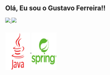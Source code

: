 ## Olá, Eu sou o Gustavo Ferreira!!

 <div>
  <a href="https://github.com/Gussstavof">
  <img height="180em" src="https://github-readme-stats.vercel.app/api?username=Gussstavof&show_icons=true&theme=yeblu&include_all_commits=true&count_private=true"/>
  <img height="180em" src="https://github-readme-stats.vercel.app/api/top-langs/?username=Gussstavof&layout=compact&langs_count=16&theme=yeblu"/>
</div>

 ##

 <img align="center"  height="120" width="80" src="https://github.com/devicons/devicon/blob/master/icons/java/java-plain-wordmark.svg">
<img align="center"  height="120" width="80" src="https://github.com/devicons/devicon/blob/master/icons/spring/spring-original-wordmark.svg">
